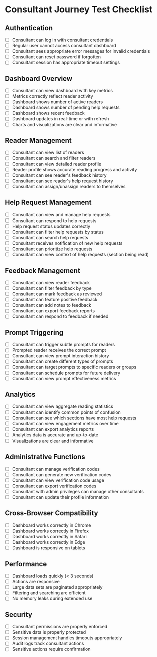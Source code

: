 # Consultant Journey Test Checklist

## Authentication
- [ ] Consultant can log in with consultant credentials
- [ ] Regular user cannot access consultant dashboard
- [ ] Consultant sees appropriate error messages for invalid credentials
- [ ] Consultant can reset password if forgotten
- [ ] Consultant session has appropriate timeout settings

## Dashboard Overview
- [ ] Consultant can view dashboard with key metrics
- [ ] Metrics correctly reflect reader activity
- [ ] Dashboard shows number of active readers
- [ ] Dashboard shows number of pending help requests
- [ ] Dashboard shows recent feedback
- [ ] Dashboard updates in real-time or with refresh
- [ ] Charts and visualizations are clear and informative

## Reader Management
- [ ] Consultant can view list of readers
- [ ] Consultant can search and filter readers
- [ ] Consultant can view detailed reader profile
- [ ] Reader profile shows accurate reading progress and activity
- [ ] Consultant can see reader's feedback history
- [ ] Consultant can see reader's help request history
- [ ] Consultant can assign/unassign readers to themselves

## Help Request Management
- [ ] Consultant can view and manage help requests
- [ ] Consultant can respond to help requests
- [ ] Help request status updates correctly
- [ ] Consultant can filter help requests by status
- [ ] Consultant can search help requests
- [ ] Consultant receives notification of new help requests
- [ ] Consultant can prioritize help requests
- [ ] Consultant can view context of help requests (section being read)

## Feedback Management
- [ ] Consultant can view reader feedback
- [ ] Consultant can filter feedback by type
- [ ] Consultant can mark feedback as reviewed
- [ ] Consultant can feature positive feedback
- [ ] Consultant can add notes to feedback
- [ ] Consultant can export feedback reports
- [ ] Consultant can respond to feedback if needed

## Prompt Triggering
- [ ] Consultant can trigger subtle prompts for readers
- [ ] Prompted reader receives the correct prompt
- [ ] Consultant can view prompt interaction history
- [ ] Consultant can create different types of prompts
- [ ] Consultant can target prompts to specific readers or groups
- [ ] Consultant can schedule prompts for future delivery
- [ ] Consultant can view prompt effectiveness metrics

## Analytics
- [ ] Consultant can view aggregate reading statistics
- [ ] Consultant can identify common points of confusion
- [ ] Consultant can see which sections have most help requests
- [ ] Consultant can view engagement metrics over time
- [ ] Consultant can export analytics reports
- [ ] Analytics data is accurate and up-to-date
- [ ] Visualizations are clear and informative

## Administrative Functions
- [ ] Consultant can manage verification codes
- [ ] Consultant can generate new verification codes
- [ ] Consultant can view verification code usage
- [ ] Consultant can export verification codes
- [ ] Consultant with admin privileges can manage other consultants
- [ ] Consultant can update their profile information

## Cross-Browser Compatibility
- [ ] Dashboard works correctly in Chrome
- [ ] Dashboard works correctly in Firefox
- [ ] Dashboard works correctly in Safari
- [ ] Dashboard works correctly in Edge
- [ ] Dashboard is responsive on tablets

## Performance
- [ ] Dashboard loads quickly (< 3 seconds)
- [ ] Actions are responsive
- [ ] Large data sets are paginated appropriately
- [ ] Filtering and searching are efficient
- [ ] No memory leaks during extended use

## Security
- [ ] Consultant permissions are properly enforced
- [ ] Sensitive data is properly protected
- [ ] Session management handles timeouts appropriately
- [ ] Audit logs track consultant actions
- [ ] Sensitive actions require confirmation
